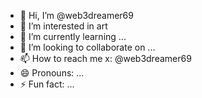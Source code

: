 - 👋 Hi, I’m @web3dreamer69
- 👀 I’m interested in art
- 🌱 I’m currently learning ...
- 💞️ I’m looking to collaborate on ...
- 📫 How to reach me x: @web3dreamer69
- 😄 Pronouns: ...
- ⚡ Fun fact: ...

<!---
web3dreamer69/web3dreamer69 is a ✨ special ✨ repository because its `README.md` (this file) appears on your GitHub profile.
You can click the Preview link to take a look at your changes.
--->
